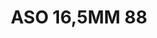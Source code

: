 ---
title: ASO 16,5MM 88
date: 
draft: false

# descripcion
description : Anillo de plata 925.

materials: Plata 925

color: 

dimensions: 16,5mm diámetro

code: 05-23-1477

type: "Anillos"

categories: []

price: $3.640,00

price_eftvo: $3.090,00

# Images
# first image will be shown in the product page
images:
  # - image: "images/path_to_image"
  # La ubicacion de las imagenes es imagenes/Anillos/Anillos.Solo Plata/05-23-1477-aso-16,5mm-88
  - image: "./images/anillos/solo_plata/05-23-1477-aso-16,5mm-88.JPG"
---